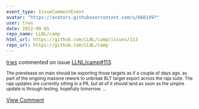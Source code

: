 ```yaml
---
event_type: IssueCommentEvent
avatar: "https://avatars.githubusercontent.com/u/660149?"
user: trws
date: 2022-08-05
repo_name: LLNL/camp
html_url: https://github.com/LLNL/camp/issues/113
repo_url: https://github.com/LLNL/camp
---
```


<a href='https://github.com/trws' target='_blank'>trws</a> commented on issue <a href='https://github.com/LLNL/camp/issues/113' target='_blank'>LLNL/camp#113</a>.

<small>The prerelease on main should be exporting those targets as if a couple of days ago, as part of the ongoing massive rework to unbreak BLT target export across the raja suite. The raja updates are currently sitting in a PR, but all of it should land as soon as the umpire update is through testing, hopefully tomorrow....</small>

<a href='https://github.com/LLNL/camp/issues/113' target='_blank'>View Comment</a>